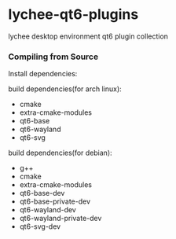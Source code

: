 # lychee-qt6-plugins
lychee desktop environment qt6 plugin collection

### Compiling from Source
Install dependencies:

build dependencies(for arch linux):
* cmake
* extra-cmake-modules
* qt6-base
* qt6-wayland
* qt6-svg

build dependencies(for debian):
* g++
* cmake
* extra-cmake-modules
* qt6-base-dev
* qt6-base-private-dev
* qt6-wayland-dev
* qt6-wayland-private-dev
* qt6-svg-dev
